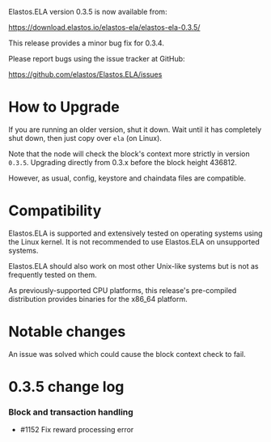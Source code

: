 Elastos.ELA version 0.3.5 is now available from:

  <https://download.elastos.io/elastos-ela/elastos-ela-0.3.5/>

This release provides a minor bug fix for 0.3.4.

Please report bugs using the issue tracker at GitHub:

  <https://github.com/elastos/Elastos.ELA/issues>

How to Upgrade
==============

If you are running an older version, shut it down. Wait until it has
completely shut down, then just copy over `ela` (on Linux).

Note that the node will check the block's context more strictly in
version `0.3.5`. Upgrading directly from 0.3.x before the block height 436812.

However, as usual, config, keystore and chaindata files are compatible.

Compatibility
==============

Elastos.ELA is supported and extensively tested on operating systems
using the Linux kernel. It is not recommended to use Elastos.ELA on
unsupported systems.

Elastos.ELA should also work on most other Unix-like systems but is not
as frequently tested on them.

As previously-supported CPU platforms, this release's pre-compiled
distribution provides binaries for the x86_64 platform.

Notable changes
===============

An issue was solved which could cause the block context check to fail.

0.3.5 change log
=================

### Block and transaction handling

- #1152 Fix reward processing error
